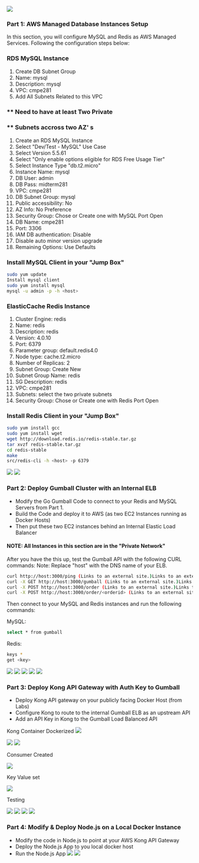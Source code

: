 ![](https://github.com/rohank2002/Midterm-Mini-Stack/blob/master/Images/Diagram.PNG)
### Part 1: AWS Managed Database Instances Setup
In this section, you will configure MySQL and Redis as AWS Managed Services.  Following the configuration steps below:

### RDS MySQL Instance
1. Create DB Subnet Group
2. Name: mysql
3. Description: mysql
4. VPC: cmpe281
5. Add All Subnets Related to this VPC

### ** Need to have at least Two Private 
### ** Subnets accross two AZ' s

1. Create an RDS MySQL Instance
2. Select "Dev/Test - MySQL" Use Case
3. Select Version 5.5.61
4. Select "Only enable options eligible for RDS Free Usage Tier" 
5. Select Instance Type "db.t2.micro"
6. Instance Name: mysql
7. DB User: admin
8. DB Pass: midterm281
9. VPC: cmpe281
10. DB Subnet Group: mysql
11. Public accessibility: No
12. AZ Info: No Preference
13. Security Group: Chose or Create one with MySQL Port Open
14. DB Name: cmpe281
15. Port: 3306
16. IAM DB authentication: Disable
17. Disable auto minor version upgrade
18. Remaining Options: Use Defaults

### Install MySQL Client in your "Jump Box"
```sh
sudo yum update
Install mysql client
sudo yum install mysql
mysql -u admin -p -h <host>
```
### ElasticCache Redis Instance

1. Cluster Engine: redis
2. Name: redis
3. Description: redis
4. Version: 4.0.10
5. Port: 6379
6. Parameter group: default.redis4.0
7. Node type: cache.t2.micro
8. Number of Replicas: 2
9. Subnet Group: Create New
10. Subnet Group Name: redis
11. SG Description: redis
12. VPC: cmpe281
13. Subnets: select the two private subnets
14. Security Group: Chose or Create one with Redis Port Open

### Install Redis Client in your "Jump Box"
```sh
sudo yum install gcc
sudo yum install wget
wget http://download.redis.io/redis-stable.tar.gz
tar xvzf redis-stable.tar.gz
cd redis-stable
make
src/redis-cli -h <host> -p 6379
```
![](https://github.com/rohank2002/Midterm-Mini-Stack/blob/master/Images/RDS%20SG.PNG)
![](https://github.com/rohank2002/Midterm-Mini-Stack/blob/master/Images/ElstiCachhe%20SG.PNG)

### Part 2: Deploy Gumball Cluster with an Internal ELB

* Modify the Go Gumball Code to connect to your Redis and MySQL Servers from Part 1. 
* Build the Code and deploy it to AWS (as two EC2 Instances running as Docker Hosts)
* Then put these two EC2 instances behind an Internal Elastic Load Balancer
#### NOTE:  All Instances in this section are in the "Private Network"

After you have the this up, test the Gumball API with the following CURL commands:
Note:  Replace "host" with the DNS name of your ELB.

```sh
curl http://host:3000/ping (Links to an external site.)Links to an external site.
curl -X GET http://host:3000/gumball (Links to an external site.)Links to an external site. 
curl -X POST http://host:3000/order (Links to an external site.)Links to an external site. 
curl -X POST http://host:3000/order/<orderid> (Links to an external site.)Links to an external site.
```
Then connect to your MySQL and Redis instances and run the following commands:

MySQL: 
```sh
select * from gumball
```

Redis: 
```sh
keys *
get <key>
```
![](https://github.com/rohank2002/Midterm-Mini-Stack/blob/master/Images/ELB.PNG)
![](https://github.com/rohank2002/Midterm-Mini-Stack/blob/master/Images/gumball%20run.PNG)
![](https://github.com/rohank2002/Midterm-Mini-Stack/blob/master/Images/Image%20pull.PNG)
![](https://github.com/rohank2002/Midterm-Mini-Stack/blob/master/Images/Curl.PNG)
![](https://github.com/rohank2002/Midterm-Mini-Stack/blob/master/Images/mysql.PNG)

### Part 3: Deploy Kong API Gateway with Auth Key to Gumball

* Deploy Kong API gateway on your publicly facing Docker Host (from Labs)
* Configure Kong to route to the internal Gumball ELB as an upstream API
* Add an API Key in Kong to the Gumball Load Balanced API

Kong Container Dockerized
![](https://github.com/rohank2002/Midterm-Mini-Stack/blob/master/Images/Kong%20container.PNG)


![](https://github.com/rohank2002/Midterm-Mini-Stack/blob/master/Images/APIS.PNG)
![](https://github.com/rohank2002/Midterm-Mini-Stack/blob/master/Images/Add%20API.PNG)

Consumer Created

![](https://github.com/rohank2002/Midterm-Mini-Stack/blob/master/Images/consumer.PNG)

Key Value set

![](https://github.com/rohank2002/Midterm-Mini-Stack/blob/master/Images/Key-auth.PNG)

Testing

![](https://github.com/rohank2002/Midterm-Mini-Stack/blob/master/Images/ping.PNG)
![](https://github.com/rohank2002/Midterm-Mini-Stack/blob/master/Images/gumball.PNG)
![](https://github.com/rohank2002/Midterm-Mini-Stack/blob/master/Images/order.PNG)
![](https://github.com/rohank2002/Midterm-Mini-Stack/blob/master/Images/processed.PNG)


### Part 4: Modify & Deploy Node.js on a Local Docker Instance

* Modify the code in Node.js to point at your AWS Kong API Gateway
* Deploy the Node.js App to you local docker host
* Run the Node.js App
![](https://github.com/rohank2002/Midterm-Mini-Stack/blob/master/Images/NodeJs1.PNG)
![](https://github.com/rohank2002/Midterm-Mini-Stack/blob/master/Images/NodeJs2.PNG)
